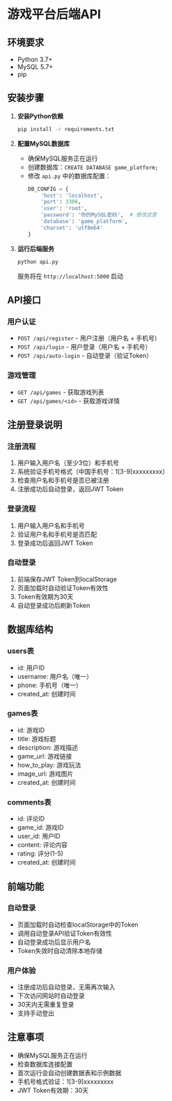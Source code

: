 # 游戏平台后端API

## 环境要求

- Python 3.7+
- MySQL 5.7+
- pip

## 安装步骤

1. **安装Python依赖**
   ```bash
   pip install -r requirements.txt
   ```

2. **配置MySQL数据库**
   - 确保MySQL服务正在运行
   - 创建数据库：`CREATE DATABASE game_platform;`
   - 修改 `api.py` 中的数据库配置：
     ```python
     DB_CONFIG = {
         'host': 'localhost',
         'port': 3306,
         'user': 'root',
         'password': '你的MySQL密码',  # 修改这里
         'database': 'game_platform',
         'charset': 'utf8mb4'
     }
     ```

3. **运行后端服务**
   ```bash
   python api.py
   ```
   服务将在 `http://localhost:5000` 启动

## API接口

### 用户认证

- `POST /api/register` - 用户注册（用户名 + 手机号）
- `POST /api/login` - 用户登录（用户名 + 手机号）
- `POST /api/auto-login` - 自动登录（验证Token）

### 游戏管理

- `GET /api/games` - 获取游戏列表
- `GET /api/games/<id>` - 获取游戏详情

## 注册登录说明

### 注册流程
1. 用户输入用户名（至少3位）和手机号
2. 系统验证手机号格式（中国手机号：1[3-9]xxxxxxxxx）
3. 检查用户名和手机号是否已被注册
4. 注册成功后自动登录，返回JWT Token

### 登录流程
1. 用户输入用户名和手机号
2. 验证用户名和手机号是否匹配
3. 登录成功后返回JWT Token

### 自动登录
1. 前端保存JWT Token到localStorage
2. 页面加载时自动验证Token有效性
3. Token有效期为30天
4. 自动登录成功后刷新Token

## 数据库结构

### users表
- id: 用户ID
- username: 用户名（唯一）
- phone: 手机号（唯一）
- created_at: 创建时间

### games表
- id: 游戏ID
- title: 游戏标题
- description: 游戏描述
- game_url: 游戏链接
- how_to_play: 游戏玩法
- image_url: 游戏图片
- created_at: 创建时间

### comments表
- id: 评论ID
- game_id: 游戏ID
- user_id: 用户ID
- content: 评论内容
- rating: 评分(1-5)
- created_at: 创建时间

## 前端功能

### 自动登录
- 页面加载时自动检查localStorage中的Token
- 调用自动登录API验证Token有效性
- 自动登录成功后显示用户名
- Token失效时自动清除本地存储

### 用户体验
- 注册成功后自动登录，无需再次输入
- 下次访问网站时自动登录
- 30天内无需重复登录
- 支持手动登出

## 注意事项

- 确保MySQL服务正在运行
- 检查数据库连接配置
- 首次运行会自动创建数据表和示例数据
- 手机号格式验证：1[3-9]xxxxxxxxx
- JWT Token有效期：30天 